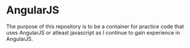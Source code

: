 # AngularJS
The purpose of this repository is to be a container for 
practice code that uses AngularJS or atleast javascript as 
I continue to gain experience in AngularJS.
